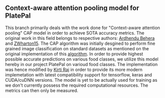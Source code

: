 ## Context-aware attention pooling model for PlatePal
This branch primarily deals with the work done for "Context-aware attention pooling" CAP model in order to achieve SOTA accuracy metrics. The original work in this field belongs to respective authors: [Ardhendu Behera](https://github.com/ArdhenduBehera) and [ZWharton15](https://github.com/ZWharton15). The CAP algorithm was initially desgined to perform fine grained image classification on standard datasets as mentioned on the original implementation of this [algorithm](https://github.com/ArdhenduBehera/cap). In order to provide highest possible accurate predictions on various food classes, we utilize this model hereby in our project PlatePal on varioud food classes. The implementation was hence modified by [Kirti Raj](https://github.com/vegam05) in order to provide its more modern implemetation with latest compatibility support for tensorflow, keras and CUDA/cuDNN versions. The model is yet to be actually used for training as we don't currently possess the required computational resources. The metrics can then only be measured.


